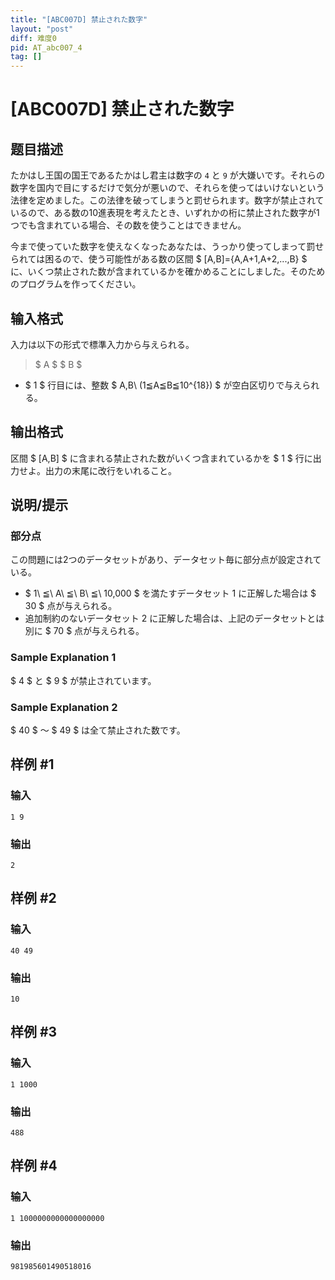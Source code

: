 ```yaml
---
title: "[ABC007D] 禁止された数字"
layout: "post"
diff: 难度0
pid: AT_abc007_4
tag: []
---
```


# [ABC007D] 禁止された数字

## 题目描述

[problemUrl]: https://atcoder.jp/contests/abc007/tasks/abc007_4

たかはし王国の国王であるたかはし君主は数字の `4` と `9` が大嫌いです。それらの数字を国内で目にするだけで気分が悪いので、それらを使ってはいけないという法律を定めました。この法律を破ってしまうと罰せられます。数字が禁止されているので、ある数の10進表現を考えたとき、いずれかの桁に禁止された数字が1つでも含まれている場合、その数を使うことはできません。

今まで使っていた数字を使えなくなったあなたは、うっかり使ってしまって罰せられては困るので、使う可能性がある数の区間 $ [A,B]=\{A,A+1,A+2,...,B\} $ に、いくつ禁止された数が含まれているかを確かめることにしました。そのためのプログラムを作ってください。

## 输入格式

入力は以下の形式で標準入力から与えられる。

> $ A $ $ B $

- $ 1 $ 行目には、整数 $ A,B\ (1≦A≦B≦10^{18}) $ が空白区切りで与えられる。

## 输出格式

区間 $ [A,B] $ に含まれる禁止された数がいくつ含まれているかを $ 1 $ 行に出力せよ。出力の末尾に改行をいれること。

## 说明/提示

### 部分点

この問題には2つのデータセットがあり、データセット毎に部分点が設定されている。

- $ 1\ ≦\ A\ ≦\ B\ ≦\ 10,000 $ を満たすデータセット 1 に正解した場合は $ 30 $ 点が与えられる。
- 追加制約のないデータセット 2 に正解した場合は、上記のデータセットとは別に $ 70 $ 点が与えられる。

### Sample Explanation 1

$ 4 $ と $ 9 $ が禁止されています。

### Sample Explanation 2

$ 40 $ ～ $ 49 $ は全て禁止された数です。

## 样例 #1

### 输入

```
1 9
```

### 输出

```
2
```

## 样例 #2

### 输入

```
40 49
```

### 输出

```
10
```

## 样例 #3

### 输入

```
1 1000
```

### 输出

```
488
```

## 样例 #4

### 输入

```
1 1000000000000000000
```

### 输出

```
981985601490518016
```

